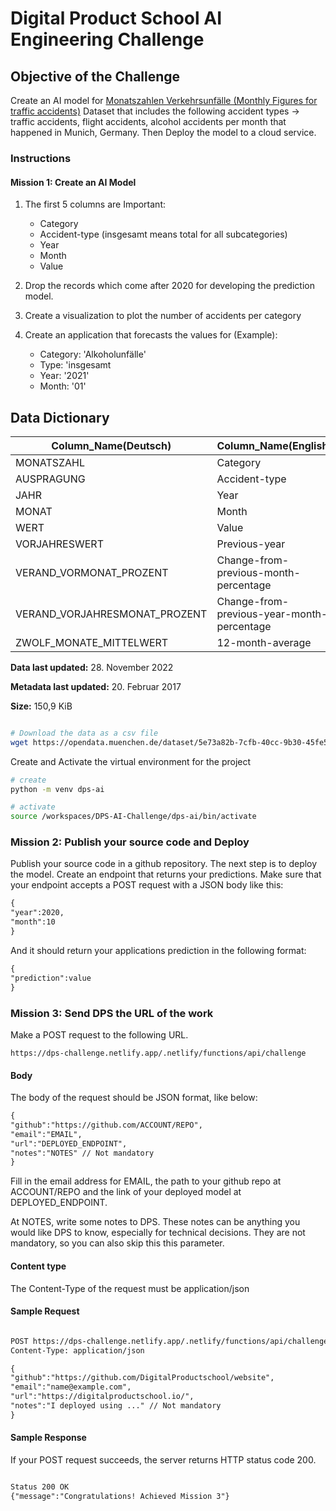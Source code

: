 # Digital Product School AI Engineering Challenge

## Objective of the Challenge

Create an AI model for [Monatszahlen Verkehrsunfälle (Monthly Figures for traffic accidents)](https://opendata.muenchen.de/dataset/monatszahlen-verkehrsunfaelle/resource/40094bd6-f82d-4979-949b-26c8dc00b9a7) Dataset that includes the following accident types -> traffic accidents, flight accidents, alcohol accidents per month that happened in Munich, Germany. Then Deploy the model to a cloud service.

### Instructions

#### Mission 1: Create an AI Model

1. The first 5 columns are Important:
   - Category
   - Accident-type (insgesamt means total for all subcategories)
   - Year
   - Month
   - Value

2. Drop the records which come after 2020 for developing the prediction model.

3. Create a visualization to plot the number of accidents per category

4. Create an application that forecasts the values for (Example):
   - Category: 'Alkoholunfälle'
   - Type: 'insgesamt
   - Year: '2021'
   - Month: '01'  

## Data Dictionary

| Column_Name(Deutsch) | Column_Name(English) | Column_Type |
| --- | --- | --- |
| MONATSZAHL | Category | text |
| AUSPRAGUNG | Accident-type | text |
| JAHR | Year | numeric |
| MONAT | Month | text |
| WERT | Value | numeric |
| VORJAHRESWERT | Previous-year | numeric |
| VERAND_VORMONAT_PROZENT | Change-from-previous-month-percentage | text |
| VERAND_VORJAHRESMONAT_PROZENT | Change-from-previous-year-month-percentage | text |
| ZWOLF_MONATE_MITTELWERT | 12-month-average | text |

**Data last updated:** 28. November 2022

**Metadata last updated:** 20. Februar 2017

**Size:** 150,9 KiB

```bash

# Download the data as a csv file
wget https://opendata.muenchen.de/dataset/5e73a82b-7cfb-40cc-9b30-45fe5a3fa24e/resource/40094bd6-f82d-4979-949b-26c8dc00b9a7/download/monatszahlen2209_verkehrsunfaelle.csv

```

Create and Activate the virtual environment for the project

```bash
# create
python -m venv dps-ai

# activate 
source /workspaces/DPS-AI-Challenge/dps-ai/bin/activate
```

### Mission 2: Publish your source code and Deploy

Publish your source code in a github repository. The next step is to deploy the model. Create an endpoint that returns your predictions. Make sure that your endpoint accepts a POST request with a JSON body like this:

```markdown
{
"year":2020,
"month":10
}
```

And it should return your applications prediction in the following format:

```markdown
{
"prediction":value
}
```

### Mission 3: Send DPS the URL of the work

Make a POST request to the following URL.

`https://dps-challenge.netlify.app/.netlify/functions/api/challenge`

#### Body

The body of the request should be JSON format, like below:

```markdown
{
"github":"https://github.com/ACCOUNT/REPO",
"email":"EMAIL",
"url":"DEPLOYED_ENDPOINT", 
"notes":"NOTES" // Not mandatory
}
```

Fill in the email address for EMAIL, the path to your github repo at ACCOUNT/REPO and the link of your deployed model at DEPLOYED_ENDPOINT.

At NOTES, write some notes to DPS. These notes can be anything you would like DPS to know, especially for technical decisions. They are not mandatory, so you can also skip this this parameter.

#### Content type

The Content-Type of the request must be application/json

#### Sample Request

```markdown

POST https://dps-challenge.netlify.app/.netlify/functions/api/challenge
Content-Type: application/json 

{
"github":"https://github.com/DigitalProductschool/website",
"email":"name@example.com",
"url":"https://digitalproductschool.io/", 
"notes":"I deployed using ..." // Not mandatory
}
```

#### Sample Response

If your POST request succeeds, the server returns HTTP status code 200.

```markdown

Status 200 OK 
{"message":"Congratulations! Achieved Mission 3"}

```
